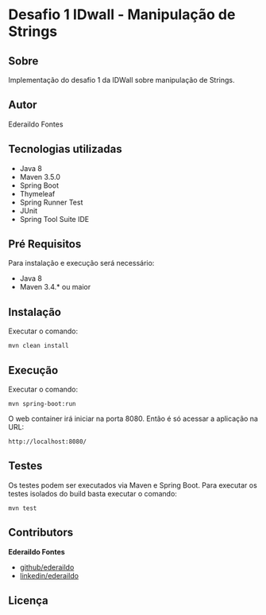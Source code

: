 
# Desafio 1 IDwall - Manipulação de Strings

## Sobre

Implementação do desafio 1 da IDWall sobre manipulação de Strings.

## Autor

Ederaildo Fontes

## Tecnologias utilizadas

* Java 8
* Maven 3.5.0
* Spring Boot
* Thymeleaf
* Spring Runner Test
* JUnit
* Spring Tool Suite IDE

## Pré Requisitos

Para instalação e execução será necessário:

* Java 8
* Maven 3.4.* ou maior

## Instalação

Executar o comando:

```
mvn clean install
```

## Execução

Executar o comando:

```
mvn spring-boot:run
```

O web container irá iniciar na porta 8080. Então é só acessar a aplicação na URL:

```
http://localhost:8080/
```

## Testes

Os testes podem ser executados via Maven e Spring Boot. Para executar os testes isolados do build basta executar o comando:

```
mvn test
```


## Contributors

**Ederaildo Fontes**

* [github/ederaildo](https://github.com/ederaildo)
* [linkedin/ederaildo](https://www.linkedin.com/in/ederaildo/)

## Licença